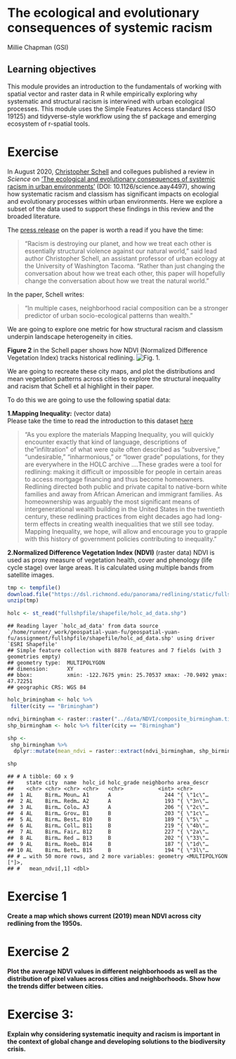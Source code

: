 The ecological and evolutionary consequences of systemic racism
================
Millie Chapman (GSI)

## Learning objectives

This module provides an introduction to the fundamentals of working with
spatial vector and raster data in R while empirically exploring why
systematic and structural racism is interwined with urban ecological
processes. This module uses the Simple Features Access standard (ISO
19125) and tidyverse-style workflow using the sf package and emerging
ecosystem of r-spatial tools.

# Exercise

In August 2020, [Christopher
Schell](http://directory.tacoma.uw.edu/employee/cjschell) and collegues
published a review in *Science* on [‘The ecological and evolutionary
consequences of systemic racism in urban
environments’](https://science.sciencemag.org/content/early/2020/08/12/science.aay4497)
(DOI: 10.1126/science.aay4497), showing how systematic racism and
classism has significant impacts on ecologial and evolutionary processes
within urban environments. Here we explore a subset of the data used to
support these findings in this review and the broaded literature.

The [press
release](https://www.washington.edu/news/2020/08/13/systemic-racism-has-consequences-for-all-life-in-cities/)
on the paper is worth a read if you have the time:

> “Racism is destroying our planet, and how we treat each other is
> essentially structural violence against our natural world,” said lead
> author Christopher Schell, an assistant professor of urban ecology at
> the University of Washington Tacoma. “Rather than just changing the
> conversation about how we treat each other, this paper will hopefully
> change the conversation about how we treat the natural world.”

In the paper, Schell writes:

> “In multiple cases, neighborhood racial composition can be a stronger
> predictor of urban socio-ecological patterns than wealth.”

We are going to explore one metric for how structural racism and
classism underpin landscape heterogeneity in cities.

**Figure 2** in the Schell paper shows how NDVI (Normalized Difference
Vegetation Index) tracks historical redlining. ![Fig.
1.](figures/fig2.png)

We are going to recreate these city maps, and plot the distributions and
mean vegetation patterns across cities to explore the structural
inequality and racism that Schell et al highlight in their paper.

To do this we are going to use the following spatial data:

**1.Mapping Inequality:** (vector data)  
Please take the time to read the introduction to this dataset
[here](https://dsl.richmond.edu/panorama/redlining/#loc=3/41.245/-105.469&text=intro)

> “As you explore the materials Mapping Inequality, you will quickly
> encounter exactly that kind of language, descriptions of
> the”infiltration" of what were quite often described as
> “subversive,” “undesirable,” “inharmonious,” or “lower grade”
> populations, for they are everywhere in the HOLC archive ….These
> grades were a tool for redlining: making it difficult or impossible
> for people in certain areas to access mortgage financing and thus
> become homeowners. Redlining directed both public and private capital
> to native-born white families and away from African American and
> immigrant families. As homeownership was arguably the most significant
> means of intergenerational wealth building in the United States in the
> twentieth century, these redlining practices from eight decades ago
> had long-term effects in creating wealth inequalities that we still
> see today. Mapping Inequality, we hope, will allow and encourage you
> to grapple with this history of government policies contributing to
> inequality."

**2.Normalized Difference Vegetation Index (NDVI)** (raster data) NDVI
is used as proxy measure of vegetation health, cover and phenology (life
cycle stage) over large areas. It is calculated using multiple bands
from satellite images.

``` r
tmp <- tempfile()
download.file("https://dsl.richmond.edu/panorama/redlining/static/fullshpfile.zip", tmp)
unzip(tmp)
```

``` r
holc <- st_read("fullshpfile/shapefile/holc_ad_data.shp")
```

    ## Reading layer `holc_ad_data' from data source `/home/runner/_work/geospatial-yuan-fu/geospatial-yuan-fu/assignment/fullshpfile/shapefile/holc_ad_data.shp' using driver `ESRI Shapefile'
    ## Simple feature collection with 8878 features and 7 fields (with 3 geometries empty)
    ## geometry type:  MULTIPOLYGON
    ## dimension:      XY
    ## bbox:           xmin: -122.7675 ymin: 25.70537 xmax: -70.9492 ymax: 47.72251
    ## geographic CRS: WGS 84

``` r
holc_brimingham <- holc %>%
 filter(city == "Brimingham")
```

``` r
ndvi_birmingham <- raster::raster("../data/NDVI/composite_birmingham.tif")
shp_birmingham <- holc %>% filter(city == "Birmingham")
```

``` r
shp <- 
 shp_birmingham %>% 
  dplyr::mutate(mean_ndvi = raster::extract(ndvi_birmingham, shp_birmingham, fun = mean))

shp
```

    ## # A tibble: 60 x 9
    ##    state city  name  holc_id holc_grade neighborho area_descr
    ##    <chr> <chr> <chr> <chr>   <chr>           <int> <chr>     
    ##  1 AL    Birm… Moun… A1      A                 244 "{ \"1c\"…
    ##  2 AL    Birm… Redm… A2      A                 193 "{ \"3n\"…
    ##  3 AL    Birm… Colo… A3      A                 206 "{ \"2c\"…
    ##  4 AL    Birm… Grov… B1      B                 203 "{ \"1c\"…
    ##  5 AL    Birm… Best… B10     B                 189 "{ \"5\" …
    ##  6 AL    Birm… Coll… B11     B                 219 "{ \"4b\"…
    ##  7 AL    Birm… Fair… B12     B                 227 "{ \"2a\"…
    ##  8 AL    Birm… Red … B13     B                 202 "{ \"33\"…
    ##  9 AL    Birm… Roeb… B14     B                 187 "{ \"1d\"…
    ## 10 AL    Birm… Bett… B15     B                 194 "{ \"3l\"…
    ## # … with 50 more rows, and 2 more variables: geometry <MULTIPOLYGON [°]>,
    ## #   mean_ndvi[,1] <dbl>

# Exercise 1

**Create a map which shows current (2019) mean NDVI across city
redlining from the 1950s.**

# Exercise 2

**Plot the average NDVI values in different neighborhoods as well as the
distribution of pixel values across cities and neighborhoods. Show how
the trends differ between cities.**

# Exercise 3:

**Explain why considering systematic inequity and racism is important in
the context of global change and developing solutions to the
biodiversity crisis.**
